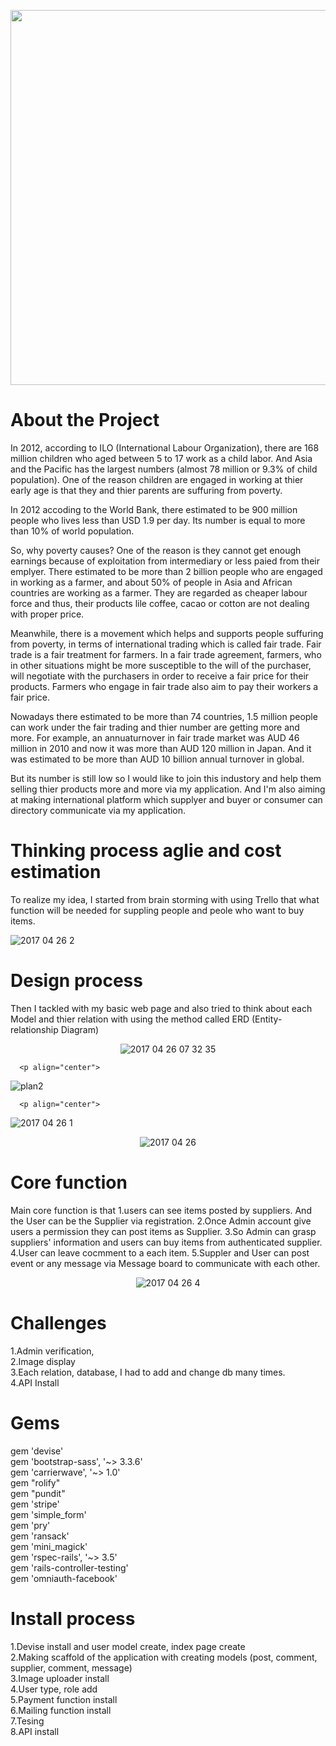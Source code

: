 <p align="center">
<img src="https://image.ibb.co/fNvzqk/githublogofe.png" width="600" />
</p>




# About the Project

In 2012, according to ILO (International Labour Organization), there are 168 million children who aged between 5 to 17 work as a child labor.
And Asia and the Pacific has the largest numbers (almost 78 million or 9.3% of child population).
One of the reason children are engaged in working at thier early age is that they and thier parents are suffuring from poverty.

In 2012 accoding to the World Bank, there estimated to be 900 million people who lives less than USD 1.9 per day.
Its number is equal to more than 10% of world population.

So, why poverty causes?
One of the reason is they cannot get enough earnings because of exploitation from intermediary or less paied from their emplyer.
There estimated to be more than 2 billion people who are engaged in working as a farmer, and about 50% of people in Asia and African countries are working as a farmer.
They are regarded as cheaper labour force and thus, their products lile coffee, cacao or cotton are not dealing with proper price.


Meanwhile, there is a movement which helps and supports people suffuring from poverty, in terms of international trading which is called fair trade.
Fair trade is a fair treatment for farmers. In a fair trade agreement, farmers, who in other situations might be more susceptible to the will of the purchaser, will negotiate with the purchasers in order to receive a fair price for their products. Farmers who engage in fair trade also aim to pay their workers a fair price.

Nowadays there estimated to be more than 74 countries, 1.5 million people can work under the fair trading and thier number are getting more and more.
For example, an annuaturnover in fair trade market was AUD 46 million in 2010 and now it was more than AUD 120 million in Japan.
And it was estimated to be more than AUD 10 billion annual turnover in global.

But its number is still low so I would like to join this industory and help them selling thier products more and more via my application.
And I'm also aiming at making international platform which supplyer and buyer or consumer can directory communicate via my application.





# Thinking process    aglie and cost estimation
To realize my idea, I started from brain storming with using Trello that what function will be needed for suppling people and peole who want to buy items.  


<img src="https://image.ibb.co/gUmgmQ/2017_04_26_2.png" alt="2017 04 26 2" border="0" />

# Design process
Then I tackled with my basic web page and also tried to think about each Model and thier relation with using the method called ERD (Entity-relationship Diagram)  
      <p align="center">
<img src="https://image.ibb.co/d5yNt5/2017_04_26_07_32_35.png" alt="2017 04 26 07 32 35" border="0" />
      </p>

      <p align="center">
<img src="https://image.ibb.co/fvmLfk/plan2.jpg" alt="plan2" border="0" />  
      </p>

      <p align="center">
<img src="https://image.ibb.co/dM2nRQ/2017_04_26_1.png" alt="2017 04 26 1" border="0" />  
      </p>
      <p align="center">
<img src="https://image.ibb.co/dpcMmQ/2017_04_26.png" alt="2017 04 26" border="0" />  
      </p>


# Core function
Main core function is that
1.users can see items posted by suppliers. And the User can be the Supplier via registration.
2.Once Admin account give users a permission they can post items as Supplier.
3.So Admin can grasp suppliers' information and users can buy items from authenticated supplier.
4.User can leave cocmment to a each item.
5.Suppler and User can post event or any message via Message board to communicate with each other.

<p align="center">
<img src="https://image.ibb.co/hFEj6Q/2017_04_26_4.png" alt="2017 04 26 4" border="0" />
</p>

# Challenges
1.Admin verification,  
2.Image display  
3.Each relation, database, I had to add and change db many times.  
4.API Install  



# Gems
gem 'devise'  
gem 'bootstrap-sass', '~> 3.3.6'  
gem 'carrierwave', '~> 1.0'  
gem "rolify"  
gem "pundit"  
gem 'stripe'  
gem 'simple_form'  
gem 'pry'  
gem 'ransack'  
gem 'mini_magick'  
gem 'rspec-rails', '~> 3.5'  
gem 'rails-controller-testing'  
gem 'omniauth-facebook'  


# Install process
1.Devise install and user model create, index page create  
2.Making scaffold of the application with creating models (post, comment, supplier, comment, message)  
3.Image uploader install  
4.User type, role add  
5.Payment function install  
6.Mailing function install  
7.Tesing  
8.API install  
